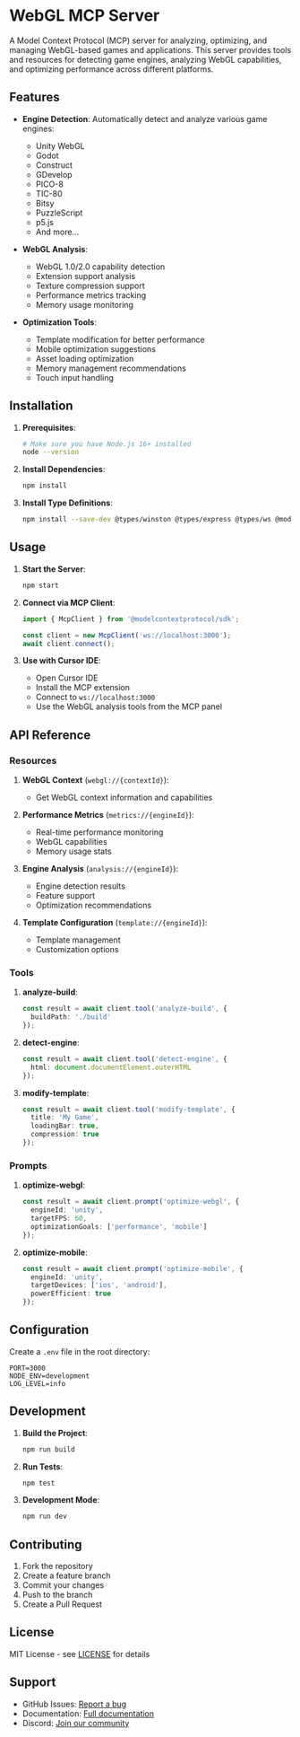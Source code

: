 # WebGL MCP Server

A Model Context Protocol (MCP) server for analyzing, optimizing, and managing WebGL-based games and applications. This server provides tools and resources for detecting game engines, analyzing WebGL capabilities, and optimizing performance across different platforms.

## Features

- **Engine Detection**: Automatically detect and analyze various game engines:
  - Unity WebGL
  - Godot
  - Construct
  - GDevelop
  - PICO-8
  - TIC-80
  - Bitsy
  - PuzzleScript
  - p5.js
  - And more...

- **WebGL Analysis**:
  - WebGL 1.0/2.0 capability detection
  - Extension support analysis
  - Texture compression support
  - Performance metrics tracking
  - Memory usage monitoring

- **Optimization Tools**:
  - Template modification for better performance
  - Mobile optimization suggestions
  - Asset loading optimization
  - Memory management recommendations
  - Touch input handling

## Installation

1. **Prerequisites**:
   ```bash
   # Make sure you have Node.js 16+ installed
   node --version
   ```

2. **Install Dependencies**:
   ```bash
   npm install
   ```

3. **Install Type Definitions**:
   ```bash
   npm install --save-dev @types/winston @types/express @types/ws @modelcontextprotocol/sdk
   ```

## Usage

1. **Start the Server**:
   ```bash
   npm start
   ```

2. **Connect via MCP Client**:
   ```typescript
   import { McpClient } from '@modelcontextprotocol/sdk';

   const client = new McpClient('ws://localhost:3000');
   await client.connect();
   ```

3. **Use with Cursor IDE**:
   - Open Cursor IDE
   - Install the MCP extension
   - Connect to `ws://localhost:3000`
   - Use the WebGL analysis tools from the MCP panel

## API Reference

### Resources

1. **WebGL Context** (`webgl://{contextId}`):
   - Get WebGL context information and capabilities

2. **Performance Metrics** (`metrics://{engineId}`):
   - Real-time performance monitoring
   - WebGL capabilities
   - Memory usage stats

3. **Engine Analysis** (`analysis://{engineId}`):
   - Engine detection results
   - Feature support
   - Optimization recommendations

4. **Template Configuration** (`template://{engineId}`):
   - Template management
   - Customization options

### Tools

1. **analyze-build**:
   ```typescript
   const result = await client.tool('analyze-build', {
     buildPath: './build'
   });
   ```

2. **detect-engine**:
   ```typescript
   const result = await client.tool('detect-engine', {
     html: document.documentElement.outerHTML
   });
   ```

3. **modify-template**:
   ```typescript
   const result = await client.tool('modify-template', {
     title: 'My Game',
     loadingBar: true,
     compression: true
   });
   ```

### Prompts

1. **optimize-webgl**:
   ```typescript
   const result = await client.prompt('optimize-webgl', {
     engineId: 'unity',
     targetFPS: 60,
     optimizationGoals: ['performance', 'mobile']
   });
   ```

2. **optimize-mobile**:
   ```typescript
   const result = await client.prompt('optimize-mobile', {
     engineId: 'unity',
     targetDevices: ['ios', 'android'],
     powerEfficient: true
   });
   ```

## Configuration

Create a `.env` file in the root directory:
```env
PORT=3000
NODE_ENV=development
LOG_LEVEL=info
```

## Development

1. **Build the Project**:
   ```bash
   npm run build
   ```

2. **Run Tests**:
   ```bash
   npm test
   ```

3. **Development Mode**:
   ```bash
   npm run dev
   ```

## Contributing

1. Fork the repository
2. Create a feature branch
3. Commit your changes
4. Push to the branch
5. Create a Pull Request

## License

MIT License - see [LICENSE](LICENSE) for details

## Support

- GitHub Issues: [Report a bug](https://github.com/yourusername/WebGL-MCP/issues)
- Documentation: [Full documentation](docs/README.md)
- Discord: [Join our community](https://discord.gg/yourdiscord) 